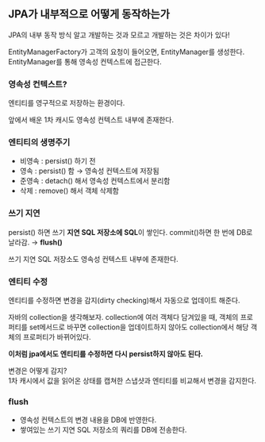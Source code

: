 ## JPA가 내부적으로 어떻게 동작하는가

JPA의 내부 동작 방식 알고 개발하는 것과 모르고 개발하는 것은 차이가 있다!

EntityManagerFactory가 고객의 요청이 들어오면, EntityManager를 생성한다. EntityManager를 통해 영속성 컨텍스트에 접근한다. 

### 영속성 컨텍스트?

엔티티를 영구적으로 저장하는 환경이다.

앞에서 배운 1차 캐시도 영속성 컨텍스트 내부에 존재한다. 

### 엔티티의 생명주기

- 비영속 : persist() 하기 전
- 영속 : persist() 함 → 영속성 컨텍스트에 저장됨
- 준영속 : detach() 해서 영속성 컨텍스트에서 분리함
- 삭제 : remove() 해서 객체 삭제함

### 쓰기 지연

persist() 하면 쓰기 **지연 SQL 저장소에 SQL**이 쌓인다. commit()하면 한 번에 DB로 날라감. → **flush()**

쓰기 지연 SQL 저장소도 영속성 컨텍스트 내부에 존재한다.

### 엔티티 수정

엔티티를 수정하면 변경을 감지(dirty checking)해서 자동으로 업데이트 해준다. 

자바의 collection을 생각해보자. collection에 여러 객체다 담겨있을 때, 객체의 프로퍼티를 set메서드로 바꾸면 collection을 업데이트하지 않아도 collection에서 해당 객체의 프로퍼티가 바뀌어있다. 

**이처럼 jpa에서도 엔티티를 수정하면 다시 persist하지 않아도 된다.**

변경은 어떻게 감지?    
1차 캐시에서 값을 읽어온 상태를 캡쳐한 스냅샷과 엔티티를 비교해서 변경을 감지한다.

### flush

- 영속성 컨텍스트의 변경 내용을 DB에 반영한다.
- 쌓여있는 쓰기 지연 SQL 저장소의 쿼리를 DB에 전송한다.
